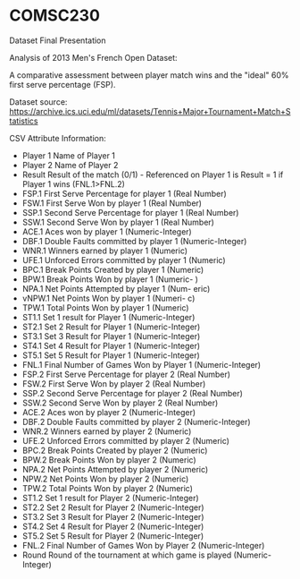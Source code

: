 # COMSC230
Dataset Final Presentation

Analysis of 2013 Men's French Open Dataset:

A comparative assessment between player match wins and the "ideal" 60% first serve percentage (FSP).

Dataset source: https://archive.ics.uci.edu/ml/datasets/Tennis+Major+Tournament+Match+Statistics


CSV Attribute Information:

- Player 1 Name of Player 1
- Player 2 Name of Player 2
- Result Result of the match (0/1) - Referenced on Player 1 is Result = 1 if Player 1 wins (FNL.1>FNL.2)
- FSP.1 First Serve Percentage for player 1 (Real Number)
- FSW.1 First Serve Won by player 1 (Real Number)
- SSP.1 Second Serve Percentage for player 1 (Real Number)
- SSW.1 Second Serve Won by player 1 (Real Number)
- ACE.1 Aces won by player 1 (Numeric-Integer)
- DBF.1 Double Faults committed by player 1 (Numeric-Integer)
- WNR.1 Winners earned by player 1 (Numeric)
- UFE.1 Unforced Errors committed by player 1 (Numeric)
- BPC.1 Break Points Created by player 1 (Numeric)
- BPW.1 Break Points Won by player 1 (Numeric- )
- NPA.1 Net Points Attempted by player 1 (Num- eric)
- vNPW.1 Net Points Won by player 1 (Numeri- c)
- TPW.1 Total Points Won by player 1 (Numeric)
- ST1.1 Set 1 result for Player 1 (Numeric-Integer)
- ST2.1 Set 2 Result for Player 1 (Numeric-Integer)
- ST3.1 Set 3 Result for Player 1 (Numeric-Integer)
- ST4.1 Set 4 Result for Player 1 (Numeric-Integer)
- ST5.1 Set 5 Result for Player 1 (Numeric-Integer)
- FNL.1 Final Number of Games Won by Player 1 (Numeric-Integer)
- FSP.2 First Serve Percentage for player 2 (Real Number)
- FSW.2 First Serve Won by player 2 (Real Number)
- SSP.2 Second Serve Percentage for player 2 (Real Number)
- SSW.2 Second Serve Won by player 2 (Real Number)
- ACE.2 Aces won by player 2 (Numeric-Integer)
- DBF.2 Double Faults committed by player 2 (Numeric-Integer)
- WNR.2 Winners earned by player 2 (Numeric)
- UFE.2 Unforced Errors committed by player 2 (Numeric)
- BPC.2 Break Points Created by player 2 (Numeric)
- BPW.2 Break Points Won by player 2 (Numeric)
- NPA.2 Net Points Attempted by player 2 (Numeric)
- NPW.2 Net Points Won by player 2 (Numeric)
- TPW.2 Total Points Won by player 2 (Numeric)
- ST1.2 Set 1 result for Player 2 (Numeric-Integer)
- ST2.2 Set 2 Result for Player 2 (Numeric-Integer)
- ST3.2 Set 3 Result for Player 2 (Numeric-Integer)
- ST4.2 Set 4 Result for Player 2 (Numeric-Integer)
- ST5.2 Set 5 Result for Player 2 (Numeric-Integer)
- FNL.2 Final Number of Games Won by Player 2 (Numeric-Integer)
- Round Round of the tournament at which game is played (Numeric-Integer) 
